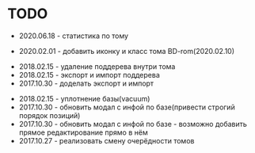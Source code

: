 # TODO



- 2020.06.18 - статистика по тому
+ 2020.02.01 - добавить иконку и класс тома BD-rom(2020.02.10)
- 2018.02.15 - удаление поддерева внутри тома
- 2018.02.15 - экспорт и импорт поддерева
- 2017.10.30 - доделать экспорт и импорт
+ 2018.02.15 - уплотнение базы(vacuum)
+ 2017.10.30 - обновить модал с инфой по базе(привести строгий порядок позиций)
+ 2017.10.30 - обновить модал с инфой по базе - возможно добавить прямое редактирование прямо в нём
+ 2017.10.27 - реализовать смену очерёдности томов
